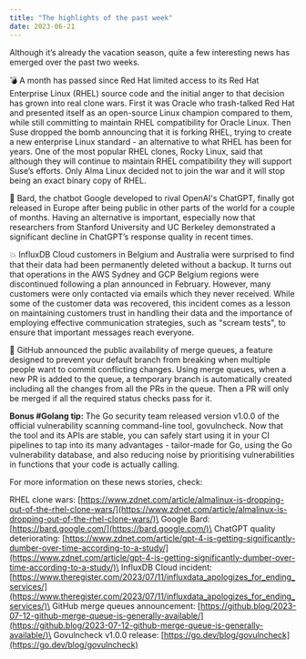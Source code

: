 ```yaml
---
title: "The highlights of the past week"
date: 2023-06-21
---
```


Although it’s already the vacation season, quite a few interesting news has emerged over the past two weeks.

💣 A month has passed since Red Hat limited access to its Red Hat Enterprise Linux (RHEL) source code and the initial anger to that decision has grown into real clone wars.
First it was Oracle who trash-talked Red Hat and presented itself as an open-source Linux champion compared to them, while still committing to maintain RHEL compatibility for Oracle Linux.
Then Suse dropped the bomb announcing that it is forking RHEL, trying to create a new enterprise Linux standard - an alternative to what RHEL has been for years.
One of the most popular RHEL clones, Rocky Linux, said that although they will continue to maintain RHEL compatibility they will support Suse’s efforts.
Only Alma Linux decided not to join the war and it will stop being an exact binary copy of RHEL.

🤖 Bard, the chatbot Google developed to rival OpenAI's ChatGPT, finally got released in Europe after being public in other parts of the world for a couple of months.
Having an alternative is important, especially now that researchers from Stanford University and UC Berkeley demonstrated a significant decline in ChatGPT’s response quality in recent times.

💥 InfluxDB Cloud customers in Belgium and Australia were surprised to find that their data had been permanently deleted without a backup.
It turns out that operations in the AWS Sydney and GCP Belgium regions were discontinued following a plan announced in February.
However, many customers were only contacted via emails which they never received. While some of the customer data was recovered,
this incident comes as a lesson on maintaining customers trust in handling their data and the importance of employing effective communication strategies, such as "scream tests",
to ensure that important messages reach everyone.

🎉 GitHub announced the public availability of merge queues, a feature designed to prevent your default branch from breaking when multiple people want to commit conflicting changes.
Using merge queues, when a new PR is added to the queue, a temporary branch is automatically created including all the changes from all the PRs in the queue.
Then a PR will only be merged if all the required status checks pass for it.

**Bonus #Golang tip:** The Go security team released version v1.0.0 of the official vulnerability scanning command-line tool, govulncheck.
Now that the tool and its APIs are stable, you can safely start using it in your CI pipelines to tap into its many advantages - tailor-made for Go,
using the Go vulnerability database, and also reducing noise by prioritising vulnerabilities in functions that your code is actually calling.

For more information on these news stories, check:

RHEL clone wars: [https://www.zdnet.com/article/almalinux-is-dropping-out-of-the-rhel-clone-wars/](https://www.zdnet.com/article/almalinux-is-dropping-out-of-the-rhel-clone-wars/)\
Google Bard: [https://bard.google.com/](https://bard.google.com/)\
ChatGPT quality deteriorating: [https://www.zdnet.com/article/gpt-4-is-getting-significantly-dumber-over-time-according-to-a-study/](https://www.zdnet.com/article/gpt-4-is-getting-significantly-dumber-over-time-according-to-a-study/)\
InfluxDB Cloud incident: [https://www.theregister.com/2023/07/11/influxdata_apologizes_for_ending_services/](https://www.theregister.com/2023/07/11/influxdata_apologizes_for_ending_services/)\
GitHub merge queues announcement: [https://github.blog/2023-07-12-github-merge-queue-is-generally-available/](https://github.blog/2023-07-12-github-merge-queue-is-generally-available/)\
Govulncheck v1.0.0 release: [https://go.dev/blog/govulncheck](https://go.dev/blog/govulncheck)
